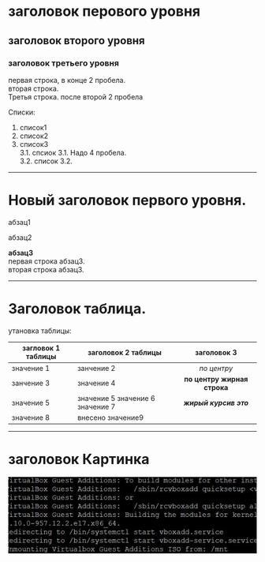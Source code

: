 # заголовок перового уровня
## заголовок второго уровня
### заголовок третьего уровня

первая строка, в конце 2 пробела.  
вторая строка.  
Третья строка. после второй 2 пробела

Списки:  
1. список1
2. список2
3. список3  
    3.1. спсиок 3.1. Надо 4 пробела.  
    3.2. список 3.2.  
 
 ***

# Новый заголовок первого уровня.

абзац1

абзац2

**абзац3**  
первая строка абзац3.  
вторая строка абзац3.

***

# Заголовок таблица.

утановка таблицы:  

загловок 1 таблицы   |   заголовок 2 таблицы            |заголовок 3
---------------------|----------------------------------|:-------------------:
значение 1           |   занчение 2                     | *по центру* 
занчение 3           |   значение 4                     | **по центру жирная строка** 
значение 5           |значение 5 значение 6 значение 7  | ***жирый курсив это***
значение 8           |             внесено значение9    |


***




# заголовок Картинка

![картинка1](https://github.com/Rustam-Sibagatullin/Rustam/blob/master/Capture_test.JPG "Подсказка картинки")
